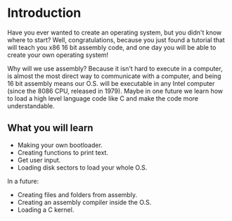 # Introduction
Have you ever wanted to create an operating system, but you didn't know where to start? Well, congratulations, because you just found a tutorial that will teach you x86 16 bit assembly code, and one day you will be able to create your own operating system!

Why will we use assembly? Because it isn't hard to execute in a computer, is almost the most direct way to communicate with a computer, and being 16 bit assembly means our O.S. will be executable in any Intel computer (since the 8086 CPU, released in 1979).
Maybe in one future we learn how to load a high level language code like C and make the code more understandable.

## What you will learn

- Making your own bootloader.
- Creating functions to print text.
- Get user input.
- Loading disk sectors to load your whole O.S.

In a future:
- Creating files and folders from assembly.
- Creating an assembly compiler inside the O.S.
- Loading a C kernel.
